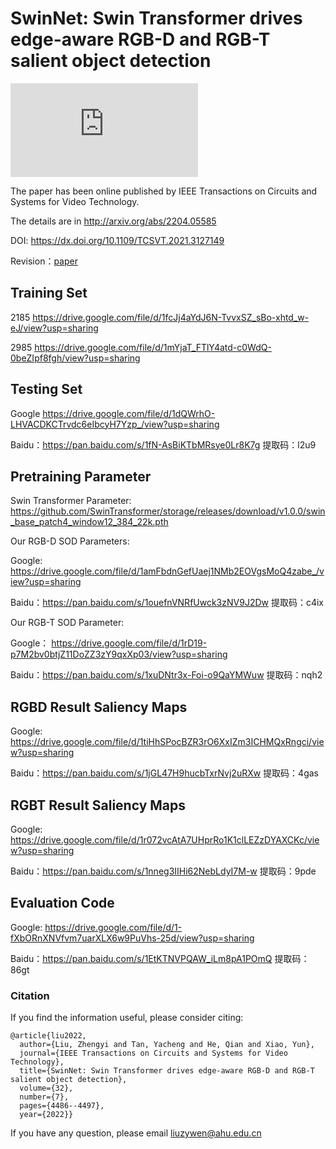 # SwinNet: Swin Transformer drives edge-aware RGB-D and RGB-T salient object detection

![Image text](https://github.com/liuzywen/SwinNet/blob/main/main.pdf) 


The paper has been online published by IEEE Transactions on Circuits and Systems for Video Technology.

The details are in http://arxiv.org/abs/2204.05585

DOI:
https://dx.doi.org/10.1109/TCSVT.2021.3127149

Revision：[paper](https://github.com/liuzywen/SwinNet/blob/main/SwinNetRevision.pdf)
 

## Training Set
2185
https://drive.google.com/file/d/1fcJj4aYdJ6N-TvvxSZ_sBo-xhtd_w-eJ/view?usp=sharing


2985
https://drive.google.com/file/d/1mYjaT_FTlY4atd-c0WdQ-0beZIpf8fgh/view?usp=sharing

## Testing Set


Google
https://drive.google.com/file/d/1dQWrhO-LHVACDKCTrvdc6eIbcyH7Yzp_/view?usp=sharing

Baidu：https://pan.baidu.com/s/1fN-AsBiKTbMRsye0Lr8K7g 
提取码：l2u9 




## Pretraining Parameter
Swin Transformer Parameter: https://github.com/SwinTransformer/storage/releases/download/v1.0.0/swin_base_patch4_window12_384_22k.pth



Our RGB-D SOD Parameters: 

Google: https://drive.google.com/file/d/1amFbdnGefUaej1NMb2EOVgsMoQ4zabe_/view?usp=sharing


Baidu：https://pan.baidu.com/s/1ouefnVNRfUwck3zNV9J2Dw 
提取码：c4ix 

Our RGB-T SOD Parameter: 

Google： https://drive.google.com/file/d/1rD19-p7M2bv0btjZ11DoZZ3zY9qxXp03/view?usp=sharing


Baidu：https://pan.baidu.com/s/1xuDNtr3x-Foi-o9QaYMWuw 
提取码：nqh2 



##  RGBD Result Saliency Maps 

Google: https://drive.google.com/file/d/1tiHhSPocBZR3rO6XxIZm3ICHMQxRngci/view?usp=sharing


Baidu：https://pan.baidu.com/s/1jGL47H9hucbTxrNvj2uRXw 
提取码：4gas

##  RGBT Result Saliency Maps 
Google: https://drive.google.com/file/d/1r072vcAtA7UHprRo1K1clLEZzDYAXCKc/view?usp=sharing


Baidu：https://pan.baidu.com/s/1nneg3IIHi62NebLdyI7M-w 
提取码：9pde

## Evaluation Code

Google: https://drive.google.com/file/d/1-fXbORnXNVfvm7uarXLX6w9PuVhs-25d/view?usp=sharing

Baidu：https://pan.baidu.com/s/1EtKTNVPQAW_iLm8pA1POmQ 
提取码：86gt 

### Citation

If you find the information useful, please consider citing:

```
@article{liu2022,
  author={Liu, Zhengyi and Tan, Yacheng and He, Qian and Xiao, Yun},
  journal={IEEE Transactions on Circuits and Systems for Video Technology}, 
  title={SwinNet: Swin Transformer drives edge-aware RGB-D and RGB-T salient object detection}, 
  volume={32},
  number={7},
  pages={4486--4497},
  year={2022}}
```
If you have any question, please email  liuzywen@ahu.edu.cn
